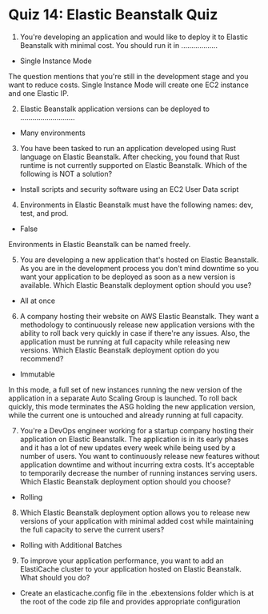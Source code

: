 # Quiz 14: Elastic Beanstalk Quiz

1. You're developing an application and would like to deploy it to Elastic Beanstalk with minimal cost. You should run it in ..................

- Single Instance Mode

The question mentions that you're still in the development stage and you want to reduce costs. Single Instance Mode will create one EC2 instance and one Elastic IP.

2. Elastic Beanstalk application versions can be deployed to ...........................

- Many environments

3. You have been tasked to run an application developed using Rust language on Elastic Beanstalk. After checking, you found that Rust runtime is not currently supported on Elastic Beanstalk. Which of the following is NOT a solution?

- Install scripts and security software using an EC2 User Data script

4. Environments in Elastic Beanstalk must have the following names: dev, test, and prod.

- False

Environments in Elastic Beanstalk can be named freely.

5. You are developing a new application that's hosted on Elastic Beanstalk. As you are in the development process you don't mind downtime so you want your application to be deployed as soon as a new version is available. Which Elastic Beanstalk deployment option should you use?

- All at once

6. A company hosting their website on AWS Elastic Beanstalk. They want a methodology to continuously release new application versions with the ability to roll back very quickly in case if there're any issues. Also, the application must be running at full capacity while releasing new versions. Which Elastic Beanstalk deployment option do you recommend?

- Immutable

In this mode, a full set of new instances running the new version of the application in a separate Auto Scaling Group is launched. To roll back quickly, this mode terminates the ASG holding the new application version, while the current one is untouched and already running at full capacity.

7. You're a DevOps engineer working for a startup company hosting their application on Elastic Beanstalk. The application is in its early phases and it has a lot of new updates every week while being used by a number of users. You want to continuously release new features without application downtime and without incurring extra costs. It's acceptable to temporarily decrease the number of running instances serving users. Which Elastic Beanstalk deployment option should you choose?

- Rolling

8. Which Elastic Beanstalk deployment option allows you to release new versions of your application with minimal added cost while maintaining the full capacity to serve the current users?

- Rolling with Additional Batches

9. To improve your application performance, you want to add an ElastiCache cluster to your application hosted on Elastic Beanstalk. What should you do?

- Create an elasticache.config file in the .ebextensions folder which is at the root of the code zip file and provides appropriate configuration

